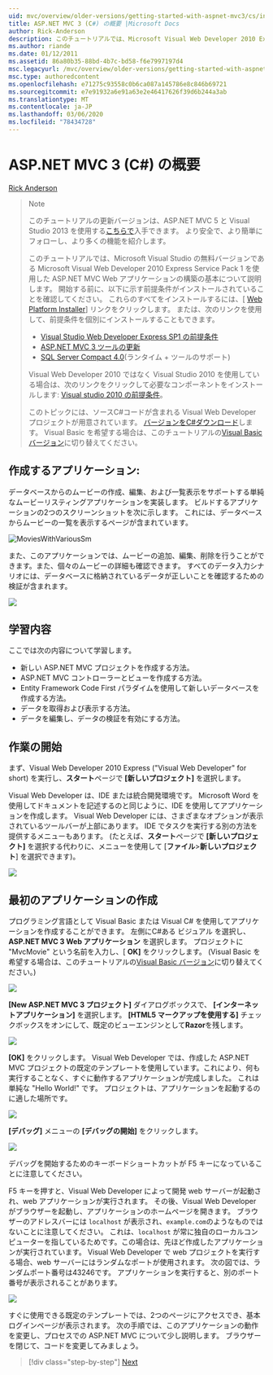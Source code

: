 ```yaml
---
uid: mvc/overview/older-versions/getting-started-with-aspnet-mvc3/cs/intro-to-aspnet-mvc-3
title: ASP.NET MVC 3 (C#) の概要 |Microsoft Docs
author: Rick-Anderson
description: このチュートリアルでは、Microsoft Visual Web Developer 2010 Express Service Pack 1 を使用した ASP.NET MVC Web アプリケーションの構築の基本について説明します。
ms.author: riande
ms.date: 01/12/2011
ms.assetid: 86a80b35-88bd-4b7c-bd58-f6e7997197d4
msc.legacyurl: /mvc/overview/older-versions/getting-started-with-aspnet-mvc3/cs/intro-to-aspnet-mvc-3
msc.type: authoredcontent
ms.openlocfilehash: e71275c93558c0b6ca087a145786e8c846b69721
ms.sourcegitcommit: e7e91932a6e91a63e2e46417626f39d6b244a3ab
ms.translationtype: MT
ms.contentlocale: ja-JP
ms.lasthandoff: 03/06/2020
ms.locfileid: "78434728"
---
```

# <a name="intro-to-aspnet-mvc-3-c"></a>ASP.NET MVC 3 (C#) の概要

[Rick Anderson](https://twitter.com/RickAndMSFT)

> > [!NOTE]
> > このチュートリアルの更新バージョンは、ASP.NET MVC 5 と Visual Studio 2013 を使用する[こちらで](../../../getting-started/introduction/getting-started.md)入手できます。 より安全で、より簡単にフォローし、より多くの機能を紹介します。
> 
> 
> このチュートリアルでは、Microsoft Visual Studio の無料バージョンである Microsoft Visual Web Developer 2010 Express Service Pack 1 を使用した ASP.NET MVC Web アプリケーションの構築の基本について説明します。 開始する前に、以下に示す前提条件がインストールされていることを確認してください。 これらのすべてをインストールするには、[ [Web Platform Installer](https://www.microsoft.com/web/gallery/install.aspx?appid=VWD2010SP1Pack)] リンクをクリックします。 または、次のリンクを使用して、前提条件を個別にインストールすることもできます。
> 
> - [Visual Studio Web Developer Express SP1 の前提条件](https://www.microsoft.com/web/gallery/install.aspx?appid=VWD2010SP1Pack)
> - [ASP.NET MVC 3 ツールの更新](https://www.microsoft.com/web/gallery/install.aspx?appsxml=&amp;appid=MVC3)
> - [SQL Server Compact 4.0](https://www.microsoft.com/web/gallery/install.aspx?appid=SQLCE;SQLCEVSTools_4_0)(ランタイム + ツールのサポート)
> 
> Visual Web Developer 2010 ではなく Visual Studio 2010 を使用している場合は、次のリンクをクリックして必要なコンポーネントをインストールします: [Visual studio 2010 の前提条件](https://www.microsoft.com/web/gallery/install.aspx?appsxml=&amp;appid=VS2010SP1Pack)。
> 
> このトピックには、ソースC#コードが含まれる Visual Web Developer プロジェクトが用意されています。 [バージョンをC#ダウンロード](https://code.msdn.microsoft.com/Introduction-to-MVC-3-10d1b098)します。 Visual Basic を希望する場合は、このチュートリアルの[Visual Basic バージョン](../vb/intro-to-aspnet-mvc-3.md)に切り替えてください。

## <a name="what-youll-build"></a>作成するアプリケーション:

データベースからのムービーの作成、編集、および一覧表示をサポートする単純なムービーリスティングアプリケーションを実装します。 ビルドするアプリケーションの2つのスクリーンショットを次に示します。 これには、データベースからムービーの一覧を表示するページが含まれています。

![MoviesWithVariousSm](intro-to-aspnet-mvc-3/_static/image1.png)

また、このアプリケーションでは、ムービーの追加、編集、削除を行うことができます。また、個々のムービーの詳細も確認できます。 すべてのデータ入力シナリオには、データベースに格納されているデータが正しいことを確認するための検証が含まれます。

![](intro-to-aspnet-mvc-3/_static/image2.png)

## <a name="skills-youll-learn"></a>学習内容

ここでは次の内容について学習します。

- 新しい ASP.NET MVC プロジェクトを作成する方法。
- ASP.NET MVC コントローラーとビューを作成する方法。
- Entity Framework Code First パラダイムを使用して新しいデータベースを作成する方法。
- データを取得および表示する方法。
- データを編集し、データの検証を有効にする方法。

## <a name="getting-started"></a>作業の開始

まず、Visual Web Developer 2010 Express ("Visual Web Developer" for short) を実行し、**スタート**ページで **[新しいプロジェクト]** を選択します。

Visual Web Developer は、IDE または統合開発環境です。 Microsoft Word を使用してドキュメントを記述するのと同じように、IDE を使用してアプリケーションを作成します。 Visual Web Developer には、さまざまなオプションが表示されているツールバーが上部にあります。 IDE でタスクを実行する別の方法を提供するメニューもあります。 (たとえば、**スタート**ページで **[新しいプロジェクト]** を選択する代わりに、メニューを使用して [**ファイル**&gt;**新しいプロジェクト**] を選択できます)。

[![](intro-to-aspnet-mvc-3/_static/image4.png)](intro-to-aspnet-mvc-3/_static/image3.png)

## <a name="creating-your-first-application"></a>最初のアプリケーションの作成

プログラミング言語として Visual Basic または Visual C# を使用してアプリケーションを作成することができます。 左側にC#ある ビジュアル を選択し、 **ASP.NET MVC 3 Web アプリケーション** を選択します。 プロジェクトに "MvcMovie" という名前を入力し、[ **OK]** をクリックします。 (Visual Basic を希望する場合は、このチュートリアルの[Visual Basic バージョン](../vb/intro-to-aspnet-mvc-3.md)に切り替えてください。)

![](intro-to-aspnet-mvc-3/_static/image5.png)

**[New ASP.NET MVC 3 プロジェクト]** ダイアログボックスで、 **[インターネットアプリケーション]** を選択します。 **[HTML5 マークアップを使用する]** チェックボックスをオンにして、既定のビューエンジンとして**Razor**を残します。

![](intro-to-aspnet-mvc-3/_static/image6.png)

**[OK]** をクリックします。 Visual Web Developer では、作成した ASP.NET MVC プロジェクトの既定のテンプレートを使用しています。これにより、何も実行することなく、すぐに動作するアプリケーションが完成しました。 これは単純な "Hello World!" です。 プロジェクトは、アプリケーションを起動するのに適した場所です。

[![](intro-to-aspnet-mvc-3/_static/image8.png)](intro-to-aspnet-mvc-3/_static/image7.png)

**[デバッグ]** メニューの **[デバッグの開始]** をクリックします。

![](intro-to-aspnet-mvc-3/_static/image9.png)

デバッグを開始するためのキーボードショートカットが F5 キーになっていることに注意してください。

F5 キーを押すと、Visual Web Developer によって開発 web サーバーが起動され、web アプリケーションが実行されます。 その後、Visual Web Developer がブラウザーを起動し、アプリケーションのホームページを開きます。 ブラウザーのアドレスバーには `localhost` が表示され、`example.com`のようなものではないことに注意してください。 これは、`localhost` が常に独自のローカルコンピューターを指しているためです。この場合は、先ほど作成したアプリケーションが実行されています。 Visual Web Developer で web プロジェクトを実行する場合、web サーバーにはランダムなポートが使用されます。 次の図では、ランダムポート番号は43246です。 アプリケーションを実行すると、別のポート番号が表示されることがあります。

![](intro-to-aspnet-mvc-3/_static/image10.png)

すぐに使用できる既定のテンプレートでは、2つのページにアクセスでき、基本ログインページが表示されます。 次の手順では、このアプリケーションの動作を変更し、プロセスでの ASP.NET MVC について少し説明します。 ブラウザーを閉じて、コードを変更してみましょう。

> [!div class="step-by-step"]
> [Next](adding-a-controller.md)
